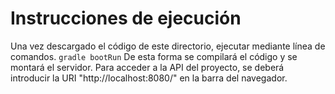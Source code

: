 # Instrucciones de ejecución
Una vez descargado el código de este directorio, ejecutar mediante línea de comandos.
`gradle bootRun`
De esta forma se compilará el código y se montará el servidor.
Para acceder a la API del proyecto, se deberá introducir la URI "http://localhost:8080/" en la barra del navegador.
